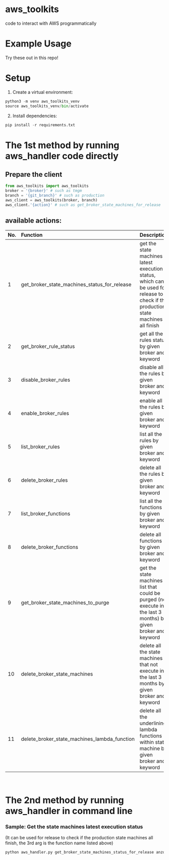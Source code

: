# aws_toolkits
code to interact with AWS programmatically 

# Example Usage
Try these out in this repo!

# Setup
1. Create a virtual environment:
```python
python3 -m venv aws_toolkits_venv
source aws_toolkits_venv/bin/activate
```

2. Install dependencies:
```python
pip install -r requirements.txt
```

# The 1st method by running aws_handler code directly
## Prepare the client
```python
from aws_toolkits import aws_toolkits
broker = '{broker}' # such as tmgm
branch = '{git_branch}' # such as production
aws_client = aws_toolkits(broker, branch)
aws_client.'{action}' # such as get_broker_state_machines_for_release
```

## available actions:
|  No. |  Function  |  Description  |
|  :-  |  :------   |  :----------  |
|  1   |get_broker_state_machines_status_for_release  |  get the state machines latest execution status, which can be used for release to check if the production state machines all finish |
|  2   |get_broker_rule_status  |  get all the rules status by given broker and keyword |
|  3   |disable_broker_rules  |  disable all the rules by given broker and keyword |
|  4   |enable_broker_rules  |  enable all the rules by given broker and keyword |
|  5   |list_broker_rules  |  list all the rules by given broker and keyword |
|  6   |delete_broker_rules  |  delete all the rules by given broker and keyword |
|  7   |list_broker_functions  |  list all the functions by given broker and keyword |
|  8   |delete_broker_functions  |  delete all functions by given broker and keyword |
|  9   |get_broker_state_machines_to_purge  |  get the state machines list that could be purged (not execute in the last 3 months) by given broker and keyword |
|  10   |delete_broker_state_machines  |  delete all the state machines that not execute in the last 3 months by given broker and keyword |
|  11  |delete_broker_state_machines_lambda_function  | delete all the underlining lambda functions within state machine by given broker and keyword  |
<br>

# The 2nd method by running aws_handler in command line
### Sample: Get the state machines latest execution status
(It can be used for release to check if the production state machines all finish, the 3rd arg is the function name listed above)
```python
python aws_handler.py get_broker_state_machines_status_for_release anzo production 
```
